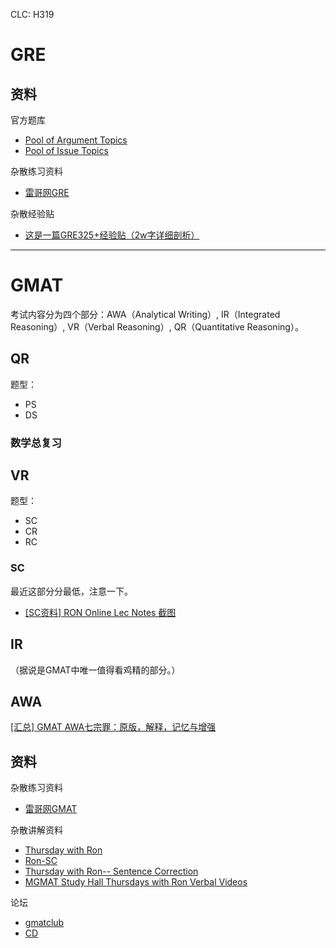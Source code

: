 CLC: H319

# GRE

## 资料

官方题库

- [Pool of Argument Topics](https://www.ets.org/gre/revised_general/prepare/analytical_writing/argument/pool)
- [Pool of Issue Topics](https://www.ets.org/gre/revised_general/prepare/analytical_writing/issue/pool)

杂散练习资料

- [雷哥网GRE](https://gre.viplgw.cn/)

杂散经验贴

- [这是一篇GRE325+经验贴（2w字详细剖析）](https://zhuanlan.zhihu.com/p/38184751)

----------------------------------

# GMAT

考试内容分为四个部分：AWA（Analytical Writing）, IR（Integrated Reasoning）, VR（Verbal Reasoning）, QR（Quantitative Reasoning）。

## QR

题型：

- PS
- DS

### 数学总复习


## VR

题型：

- SC
- CR
- RC

### SC

最近这部分分最低，注意一下。

- [[SC资料] RON Online Lec Notes 截图](https://forum.chasedream.com/forum.php?mod=viewthread&tid=873300&highlight=RON)

## IR

（据说是GMAT中唯一值得看鸡精的部分。）

## AWA

[[汇总] GMAT AWA七宗罪：原版，解释，记忆与增强](https://forum.chasedream.com/thread-705706-1-1.html)

## 资料

杂散练习资料

- [雷哥网GMAT](https://gmat.viplgw.cn/)

杂散讲解资料

- [Thursday with Ron](https://www.youtube.com/playlist?list=PLiB5mRw-YiuXA_4A0ELa_dxxJ9B1Mr0RL)
- [Ron-SC](https://www.youtube.com/playlist?list=PL0LGZMx8pP21Jx8Er_L5V-HfbPn9DKY7M)
- [Thursday with Ron-- Sentence Correction](https://www.bilibili.com/video/BV1bx411t78P)
- [MGMAT Study Hall Thursdays with Ron Verbal Videos](https://gmatclub.com/forum/mgmat-study-hall-thursdays-with-ron-verbal-videos-209197.html)

论坛

- [gmatclub](https://gmatclub.com/)
- [CD](https://www.chasedream.com/)